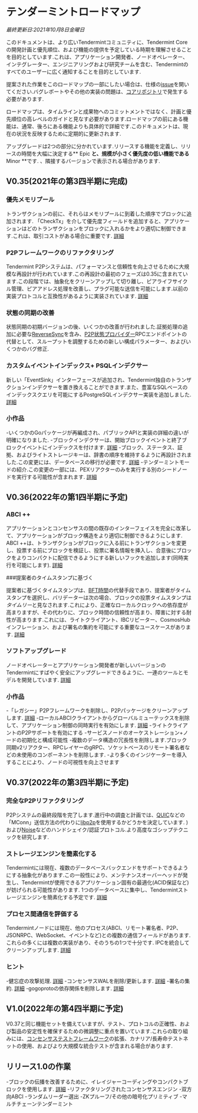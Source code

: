 # テンダーミントロードマップ

*最終更新日:2021年10月8日金曜日*

このドキュメントは、より広いTendermintコミュニティに、Tendermint Coreの開発計画と優先順位、および機能の提供を予定している時期を理解させることを目的としています.これは、アプリケーション開発者、ノードオペレーター、インテグレーター、エンジニアリングおよび研究チームを含む、Tendermintのすべてのユーザーに広く通知することを目的としています.

提案された作業をこのロードマップの一部にしたい場合は、仕様の[issue](https://github.com/tendermint/spec/issues/new/choose)を開いてください.バグレポートやその他の実装の問題は、[コアリポジトリ](https://github.com/tendermint/tendermint)で発生する必要があります.

ロードマップは、タイムラインと成果物へのコミットメントではなく、計画と優先順位の高レベルのガイドと見なす必要があります.ロードマップの前にある機能は、通常、後ろにある機能よりも具体的で詳細です.このドキュメントは、現在の状況を反映するために定期的に更新されます.

アップグレードは2つの部分に分かれています.リリースする機能を定義し、リリースの時間を大幅に決定する** Epic **と、規模が小さく優先度の低い機能である** Minor **です. 、隣接するバージョンで表示される場合があります.

## V0.35(2021年の第3四半期に完成)
### 優先メモリプール

トランザクションの前に、それらはメモリプールに到着した順序でブロックに追加されます. 「CheckTx」を介して優先度フィールドを追加すると、アプリケーションはどのトランザクションをブロックに入れるかをより適切に制御できます.これは、取引コストがある場合に重要です. [詳細](https://github.com/tendermint/tendermint/blob/master/docs/architecture/adr-067-mempool-refactor.md)

### P2Pフレームワークのリファクタリング

Tendermint P2Pシステムは、パフォーマンスと信頼性を向上させるために大規模な再設計が行われています.この再設計の最初のフェーズは0.35に含まれています.この段階では、抽象化をクリーンアップして切り離し、ピアライフサイクル管理、ピアアドレス処理を改善し、プラグ可能な送信を可能にします.以前の実装プロトコルと互換性があるように実装されています. [詳細](https://github.com/tendermint/tendermint/blob/master/docs/architecture/adr-062-p2p-architecture.md)

### 状態の同期の改善

状態同期の初期バージョンの後、いくつかの改善が行われました.証拠処理の追加に必要な[ReverseSync](https://github.com/tendermint/tendermint/blob/master/docs/architecture/adr-068-reverse-sync.md)を含み、[P2P状態プロバイダー]( https://github.com/tendermint/tendermint/pull/6807)RPCエンドポイントの代替として、スループットを調整するための新しい構成パラメーター、およびいくつかのバグ修正.

### カスタムイベントインデックス+ PSQLインデクサー

新しい「EventSink」インターフェースが追加され、Tendermint独自のトランザクションインデクサーを置き換えることができます.また、豊富なSQLベースのインデックスクエリを可能にするPostgreSQLインデクサー実装を追加しました. [詳細](https://github.com/tendermint/tendermint/blob/master/docs/architecture/adr-065-custom-event-indexing.md)

### 小作品

-いくつかのGoパッケージが再編成され、パブリックAPIと実装の詳細の違いが明確になりました.
-ブロックインデクサーは、開始ブロックイベントと終了ブロックイベントにインデックスを付けます. [詳細](https://github.com/tendermint/tendermint/pull/6226)
-ブロック、ステータス、証拠、およびライトストレージキーは、辞書の順序を維持するように再設計されました.この変更には、データベースの移行が必要です. [詳細](https://github.com/tendermint/tendermint/pull/5771)
-テンダーミントモードの紹介.この変更の一部には、PEXリアクターのみを実行する別のシードノードを実行する可能性が含まれます. [詳細](https://github.com/tendermint/tendermint/blob/master/docs/architecture/adr-052-tendermint-mode.md)

## V0.36(2022年の第1四半期に予定)

### ABCI ++

アプリケーションとコンセンサスの間の既存のインターフェイスを完全に改革して、アプリケーションがブロック構造をより適切に制御できるようにします. ABCI ++は、トランザクションがブロックに入る前にトランザクションを変更し、投票する前にブロックを検証し、投票に署名情報を挿入し、合意後にブロックをよりコンパクトに配信できるようにする新しいフックを追加します(同時実行を可能にします). [詳細](https://github.com/tendermint/spec/blob/master/rfc/004-abci%2B%2B.md)

###提案者のタイムスタンプに基づく

提案者に基づくタイムスタンプは、[BFT時間](https://docs.tendermint.com/master/spec/consensus/bft-time.html)の代替手段であり、提案者がタイムスタンプを選択し、バリデーターは次の場合、ブロックの投票タイムスタンプは*タイムリー*と見なされます.これにより、正確なローカルクロックへの依存度が高まりますが、その代わりに、ブロック時間の信頼性が高まり、障害に対する耐性が高まります.これには、ライトクライアント、IBCリピーター、CosmosHubインフレーション、および署名の集約を可能にする重要なユースケースがあります. [詳細](https://github.com/tendermint/tendermint/blob/master/docs/architecture/adr-071-proposer-based-timestamps.md)

### ソフトアップグレード

ノードオペレーターとアプリケーション開発者が新しいバージョンのTendermintにすばやく安全にアップグレードできるように、一連のツールとモデルを開発しています. [詳細](https://github.com/tendermint/spec/pull/222)

### 小作品

-「レガシー」P2Pフレームワークを削除し、P2Pパッケージをクリーンアップします. [詳細](https://github.com/tendermint/tendermint/issues/5670)
-ローカルABCIクライアントからグローバルミューテックスを削除して、アプリケーション制御の同時実行を有効にします. [詳細](https://github.com/tendermint/tendermint/issues/7073)
-ライトクライアントのP2Pサポートを有効にする
-サービスノードのオーケストレーション+ノードの初期化と構成可能性
-複数のデータ構造の冗長性を削除します.ブロック同期v2リアクター、RPCレイヤーのgRPC、ソケットベースのリモート署名者などの未使用のコンポーネントを削除します.
-より多くのインジケーターを導入することにより、ノードの可視性を向上させます

## V0.37(2022年の第3四半期に予定)

### 完全なP2Pリファクタリング

P2Pシステムの最終段階を完了します.進行中の調査と計画では、[QUIC](https://en.wikipedia.org/wiki/QUIC)などの「MConn」送信方法の代わりに[libp2p](https://libp2p.io/)を使用するかどうかを決定しています. )および[Noise](https://noiseprotocol.org/)などのハンドシェイク/認証プロトコル.より高度なゴシップテクニックを研究します.

### ストレージエンジンを簡素化する

Tendermintには現在、複数のデータベースバックエンドをサポートできるようにする抽象化があります.この一般性により、メンテナンスオーバーヘッドが発生し、Tendermintが使用できるアプリケーション固有の最適化(ACID保証など)が妨げられる可能性があります. 1つのデータベースに集中し、Tendermintストレージエンジンを簡素化する予定です. [詳細](https://github.com/tendermint/tendermint/pull/6897)

### プロセス間通信を評価する

Tendermintノードには現在、他のプロセス(ABCI、リモート署名者、P2P、JSONRPC、WebSocket、イベントなど)との複数の通信フィールドがあります.これらの多くには複数の実装があり、そのうちの1つで十分です. IPCを統合してクリーンアップします. [詳細](https://github.com/tendermint/tendermint/blob/master/docs/rfc/rfc-002-ipc-ecosystem.md)

### ヒント

-健忘症の攻撃処理. [詳細](https://github.com/tendermint/tendermint/issues/5270)
-コンセンサスWALを削除/更新します. [詳細](https://github.com/tendermint/tendermint/issues/6397)
-署名の集約. [詳細](https://github.com/tendermint/tendermint/issues/1319)
-gogoprotoの依存関係を削除します. [詳細](https://github.com/tendermint/tendermint/issues/5446)

## V1.0(2022年の第4四半期に予定)

V0.37と同じ機能セットを備えていますが、テスト、プロトコルの正確性、および製品の安定性を確保するための微調整に重点を置いています.これらの取り組みには、[コンセンサステストフレームワーク](https://github.com/tendermint/tendermint/issues/5920)の拡張、カナリア/長寿命テストネットの使用、およびより大規模な統合テストが含まれる場合があります.

## リリース1.0の作業

-ブロックの伝播を改善するために、イレイジャーコーディングやコンパクトブロックを使用します. [詳細](https://github.com/tendermint/spec/issues/347)
-リファクタリングされたコンセンサスエンジン
-双方向ABCI
-ランダムリーダー選出
-ZKプルーフ/その他の暗号化プリミティブ
-マルチチェーンテンダーミント
